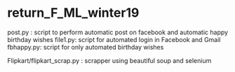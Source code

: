 # return_F_ML_winter19
post.py : script to perform automatic post on facebook and automatic happy birthday wishes
file1.py: script for automated login in Facebook and Gmail
fbhappy.py: script for only automated birthday wishes

Flipkart/flipkart_scrap.py : scrapper using beautiful soup and selenium
